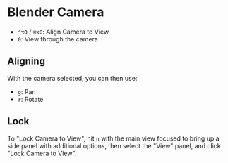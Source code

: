 # Blender Camera

- `⌃⌥0` / `⌘⌥0`: Align Camera to View
- `0`: View through the camera

## Aligning

With the camera selected, you can then use:

- `g`: Pan
- `r`: Rotate

## Lock

To "Lock Camera to View", hit `n` with the main view focused to bring up a side panel with additional options, then select the "View" panel, and click "Lock Camera to View".
